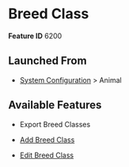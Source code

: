 # Breed Class

**Feature ID** 6200

## Launched From

- [System Configuration](System%20Configuration.md) > Animal

## Available Features

- Export Breed Classes

- [Add Breed Class](Add%20Breed%20Class.md)

- [Edit Breed Class](Edit%20Breed%20Class.md)



































































